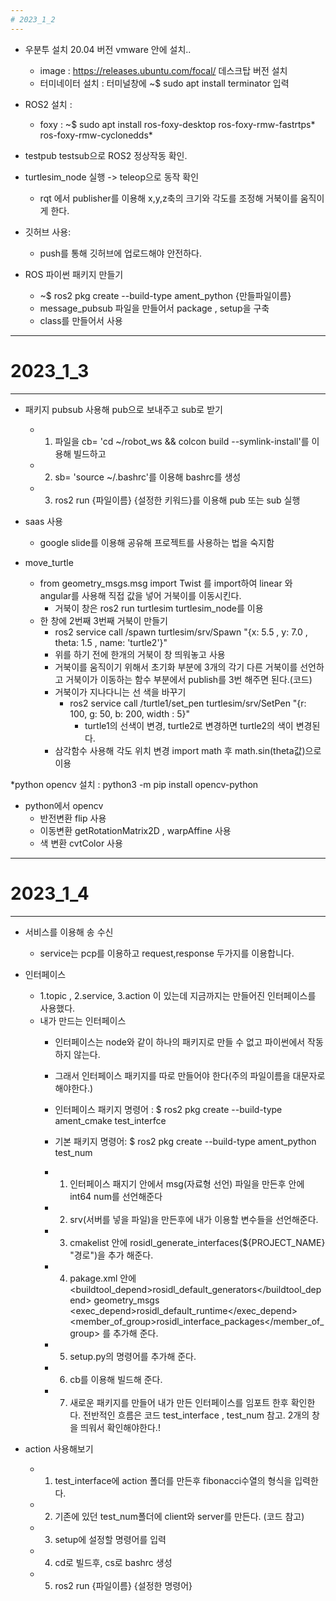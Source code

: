 ```yaml
---
# 2023_1_2
---
```

* 우분투 설치 20.04 버전 vmware 안에 설치..
  * image : https://releases.ubuntu.com/focal/ 데스크탑 버전 설치
  * 터미네이터 설치 : 터미널창에 ~$ sudo apt install terminator 입력

* ROS2 설치 :
  * foxy : ~$ sudo apt install ros-foxy-desktop ros-foxy-rmw-fastrtps* ros-foxy-rmw-cyclonedds*

* testpub testsub으로 ROS2 정상작동 확인.

* turtlesim_node 실행 -> teleop으로 동작 확인
  * rqt 에서 publisher를 이용해 x,y,z축의 크기와 각도를 조정해 거북이를 움직이게 한다.

* 깃허브 사용:
  * push를 통해 깃허브에 업로드해야 안전하다.

* ROS 파이썬 패키지 만들기
  * ~$ ros2 pkg create --build-type ament_python {만들파일이름}
  * message_pubsub 파일을 만들어서 package , setup을 구축
  * class를 만들어서 사용

---
# 2023_1_3
---
* 패키지 pubsub 사용해 pub으로 보내주고 sub로 받기
  * 1. 파일을 cb= 'cd ~/robot_ws && colcon build --symlink-install'를 이용해 빌드하고
  * 2. sb= 'source ~/.bashrc'를 이용해 bashrc를 생성
  * 3. ros2 run {파일이름} {설정한 키워드}를 이용해 pub 또는 sub 실행

* saas 사용
  * google slide를 이용해 공유해 프로젝트를 사용하는 법을 숙지함

* move_turtle
  * from geometry_msgs.msg import Twist 를 import하여 linear 와 angular를 사용해 직접 값을 넣어 거북이를 이동시킨다.
    * 거북이 창은 ros2 run turtlesim turtlesim_node를 이용
  * 한 창에 2번째 3번째 거북이 만들기
    * ros2 service call /spawn turtlesim/srv/Spawn "{x: 5.5 , y: 7.0  , theta: 1.5 , name: 'turtle2'}"
    * 위를 하기 전에 한개의 거북이 창 띄워놓고 사용
    * 거북이를 움직이기 위해서 초기화 부분에 3개의 각기 다른 거북이를 선언하고 거북이가 이동하는 함수 부분에서 publish를 3번 해주면 된다.(코드)
    * 거북이가 지나다니는 선 색을 바꾸기
      * ros2 service call /turtle1/set_pen turtlesim/srv/SetPen "{r: 100, g: 50, b: 200, width : 5}"
        * turtle1의 선색이 변경, turtle2로 변경하면 turtle2의 색이 변경된다.
    * 삼각함수 사용해 각도 위치 변경 import math 후 math.sin(theta값)으로 이용

*python opencv 설치 : python3 -m pip install opencv-python


* python에서 opencv
  * 반전변환 flip 사용
  * 이동변환 getRotationMatrix2D , warpAffine 사용
  * 색 변환 cvtColor 사용

---
# 2023_1_4
---

* 서비스를 이용해 송 수신
  * service는 pcp를 이용하고 request,response 두가지를 이용합니다.

* 인터페이스
  * 1.topic , 2.service, 3.action 이 있는데 지금까지는 만들어진 인터페이스를 사용했다.
  * 내가 만드는 인터페이스
    * 인터페이스는 node와 같이 하나의 패키지로 만들 수 없고 파이썬에서 작동하지 않는다.
    * 그래서 인터페이스 패키지를 따로 만들어야 한다(주의 파일이름을 대문자로 해야한다.)
    * 인터페이스 패키지 명령어 : $ ros2 pkg create --build-type ament_cmake test_interfce
    * 기본 패키지 명령어: $ ros2 pkg create --build-type ament_python test_num

    * 1. 인터페이스 패지기 안에서 msg(자료형 선언) 파일을 만든후 안에 int64 num를 선언해준다
    * 2. srv(서버를 넣을 파일)을 만든후에 내가 이용할 변수들을 선언해준다.
    * 3. cmakelist 안에 rosidl_generate_interfaces(${PROJECT_NAME} "경로")을 추가 해준다.
    * 4. pakage.xml 안에 <buildtool_depend>rosidl_default_generators</buildtool_depend>
                        <depend>geometry_msgs</depend>
                        <exec_depend>rosidl_default_runtime</exec_depend>
                        <member_of_group>rosidl_interface_packages</member_of_group>
                        를 추가해 준다.
    * 5. setup.py의 명령어를 추가해 준다.
    * 6. cb를 이용해 빌드해 준다.
    * 7. 새로운 패키지를 만들어 내가 만든 인터페이스를 임포트 한후 확인한다.
    전반적인 흐름은 코드 test_interface , test_num 참고. 2개의 창을 띄워서 확인해야한다.!

* action 사용해보기
  * 1. test_interface에 action 폴더를 만든후 fibonacci수열의 형식을 입력한다.
  * 2. 기존에 있던 test_num폴더에 client와 server를 만든다. (코드 참고)
  * 3. setup에 설정할 명령어를 입력
  * 4. cd로 빌드후, cs로 bashrc 생성
  * 5. ros2 run {파일이름} {설정한 명령어}




